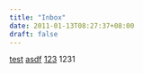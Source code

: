 ```yaml
---
title: "Inbox"
date: 2011-01-13T08:27:37+08:00
draft: false
---
```


[test](/test)
[asdf](asdf)
[123](/123)
1231
